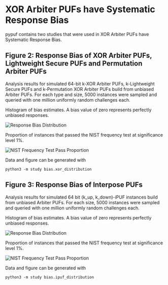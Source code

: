 XOR Arbiter PUFs have Systematic Response Bias 
==============

pypuf contains two studies that were used in XOR Arbiter PUFs have Systematic Response Bias.


Figure 2: Response Bias of XOR Arbiter PUFs, Lightweight Secure PUFs and Permutation Arbiter PUFs
--------------

Analysis results for simulated 64-bit k-XOR Arbiter PUFs, k-Lightweight Secure PUFs and k-Permutation XOR Arbiter PUFs 
build from unbiased Arbiter PUFs. For each type and size, 5000 instances were sampled and queried with one million 
uniformly random challenges each.

Histogram of bias estimates. A bias value of zero represents perfectly unbiased responses.

![](../../../figures/bias.xor_distribution.png?raw=true "Response Bias Distribution")

Proportion of instances that passed the NIST frequency test at significance level 1%.

![](../../../figures/bias.xor_distribution.test_scores.png?raw=true "NIST Frequency Test Pass Proportion")

Data and figure can be generated with

    python3 -m study bias.xor_distribution


Figure 3: Response Bias of Interpose PUFs
--------------

Analysis results for simulated 64 bit (k_up, k_down)-iPUF instances build from unbiased Arbiter PUFs. For each size, 
5000 instances were sampled and queried with one million uniformly random challenges each.

Histogram of bias estimates. A bias value of zero represents perfectly unbiased responses.

![](../../../figures/bias.ipuf_distribution.png?raw=true "Response Bias Distribution")

Proportion of instances that passed the NIST frequency test at significance level 1%.

![](../../../figures/bias.ipuf_distribution.test_scores.png?raw=true "NIST Frequency Test Pass Proportion")

Data and figure can be generated with

    python3 -m study bias.ipuf_distribution
